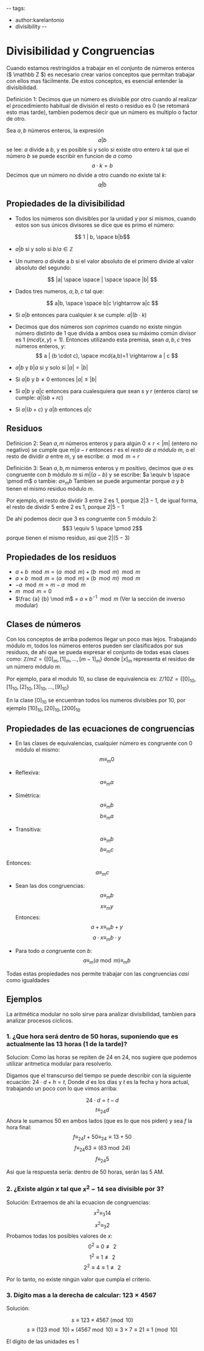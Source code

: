 --
tags:
  - author:karelantonio
  - divisibility
--
# Divisibilidad y Congruencias

Cuando estamos restringidos a trabajar en el conjunto de números enteros ($ \mathbb Z $) es necesario crear varios conceptos que permitan trabajar con ellos mas fácilmente. De estos conceptos, es esencial entender la divisibilidad.

Definición 1: Decimos que un número es divisible por otro cuando al realizar el procedimiento habitual de división el resto o residuo es 0 (se retomará esto mas tarde), tambien podemos decir que un número es multiplo o factor de otro.

Sea $a,b$ números enteros, la expresión $$a | b$$ se lee: $a$ divide a $b$, y es posible si y solo si existe otro entero $k$ tal que el número $b$ se puede escribir en funcion de $a$ como $$a\cdot k=b$$ Decimos que un número no divide a otro cuando no existe tal $k$: $$a \not |b$$

## Propiedades de la divisibilidad

* Todos los números son divisibles por la unidad y por sí mismos, cuando estos son sus únicos divisores se dice que es primo el número:

$$ 1 | b, \space b|b$$

* $a|b$ si y solo si $b/a \in \mathbb Z$

* Un numero $a$ divide a $b$ si el valor absoluto de el primero divide al valor absoluto del segundo:

$$ |a| \space \space | \space \space |b| $$

* Dados tres numeros, $a,b,c$ tal que:

$$ a|b, \space \space b|c \rightarrow a|c $$

* Si $a|b$ entonces para cualquier $k$ se cumple: $a|(b\cdot k)$

* Decimos que dos números son *coprimos* cuando no existe ningún número distinto de $1$ que divida a ambos osea su máximo común divisor es 1 ($mcd(x,y)=1$). Entonces utilizando esta premisa, sean $a,b,c$ tres números enteros, y:
$$ a | (b \cdot c), \space mcd(a,b)=1 \rightarrow a | c $$

* $a|b$ y $b|a$ si y solo si $|a| = |b|$

* Si $a|b$ y $b\not=0$ entonces $|a| \le |b|$

* Si $a|b$ y $a|c$ entonces para cualesquiera que sean $s$ y $r$ (enteros claro) se cumple: $a | (sb + rc)$

* Si $a|(b+c)$ y $a|b$ entonces $a|c$

## Residuos

Definicion 2: Sean $a,m$ números enteros y para algún $0 \le r < |m|$ (entero no negativo) se cumple que $m | a-r$ entonces $r$ es el *resto de $a$ módulo $m$*, o el resto de dividir $a$ entre $m$, y se escribe: $a \mod m = r$

Definición 3: Sean $a,b,m$ números enteros y $m$ positivo, decimos que $a$ es congruente con $b$ módulo $m$ si $m | (a-b)$ y se escribe: $a \equiv b \space \pmod m$ o tambie: $a \equiv_m b$ Tambien se puede argumentar porque $a$ y $b$ tienen el mismo residuo módulo $m$.

Por ejemplo, el resto de dividir $3$ entre $2$ es $1$, porque $2 | 3-1$, de igual forma, el resto de dividir $5$ entre $2$ es $1$, porque $2 | 5-1$

De ahí podemos decir que $3$ es congruente con $5$ módulo $2$: $$3 \equiv 5 \space \pmod 2$$ porque tienen el mismo residuo, asi que $2|(5-3)$

## Propiedades de los residuos

* $a+b \mod m = (a \mod m) + (b \mod m) \mod m$
* $a\times b \mod m = (a \mod m) \times (b \mod m) \mod m$
* $-a \mod m = m-a \mod m$
* $m \mod m = 0$
* $\frac {a} {b} \mod m$ = $a \times b^{-1} \mod m$ (Ver la sección de inverso modular)

## Clases de números

Con los conceptos de arriba podemos llegar un poco mas lejos. Trabajando módulo $m$, todos los números enteros pueden ser clasificados por sus residuos, de ahi que se pueda expresar el conjunto de todas esas clases como: $\mathbb Z / m \mathbb Z = \{ [0]_m , [1]_m, ..., [m-1]_m \}$ donde $[x]_m$ representa el residuo de un número módulo $m$.

Por ejemplo, para el modulo $10$, su clase de equivalencia es: $\mathbb Z / 10 \mathbb Z = \{[0]_{10}, [1]_{10}, [2]_{10}, [3]_{10},..., [9]_{10} \}$

En la clase $[0]_{10}$ se encuentran todos los numeros divisibles por $10$, por ejemplo $[10]_{10}, [20]_{10}, [200]_{10}$

## Propiedades de las ecuaciones de congruencias

* En las clases de equivalencias, cualquier número es congruente con $0$ módulo el mismo: $$ m \equiv_m 0$$

* Reflexiva: $$a \equiv_m a$$

* Simétrica: $$a\equiv_m b$$ $$ b\equiv_m a$$

* Transitiva: $$a \equiv_m b$$ $$b \equiv_m c$$

Entonces: $$a \equiv_m c$$

* Sean las dos congruencias: $$a \equiv_m b$$ $$x \equiv _m y$$ Entonces: $$ a+x \equiv_m b+y$$ $$ a\cdot x \equiv_m b\cdot y$$

* Para todo $a$ congruente con $b$: $$ a \equiv_m (a \bmod m) \equiv_m b $$

Todas estas propiedades nos permite trabajar con las congruencias *casi* como igualdades

## Ejemplos

La aritmética modular no solo sirve para analizar divisibilidad, tambien para analizar procesos cíclicos.

### 1. ¿Que hora será dentro de $50$ horas, suponiendo que es actualmente las $13$ horas ($1$ de la tarde)?

Solucion: Como las horas se repiten de $24$ en $24$, nos sugiere que podemos utilizar aritmetica modular para resolverlo.

Digamos que el transcurso del tiempo se puede describir con la siguiente ecuación: $24\cdot d + h = t$, Donde $d$ es los días y $t$ es la fecha y hora actual, trabajando un poco con lo que vimos arriba:

$$ 24\cdot d = t-d$$
$$ t \equiv_{24} d $$
Ahora le sumamos $50$ en ambos lados (que es lo que nos piden) y sea $f$ la hora final:
$$ f \equiv_{24} t+50 \equiv_{24} \equiv 13+50$$
$$ f \equiv_{24} 63 \equiv (63\bmod 24)$$
$$ f \equiv_{24}5 $$

Asi que la respuesta sería: dentro de 50 horas, serán las 5 AM.

### 2. ¿Existe algún $x$ tal que $x^2-14$ sea divisible por 3?

Solución: Extraemos de ahi la ecuacion de congruencias:
$$ x^2 \equiv _3 14 $$
$$ x^2 \equiv _3 2 $$
Probamos todas los posibles valores de $x$:
$$ 0^2 \equiv 0 \not \equiv 2 $$
$$ 1^2 \equiv 1 \not \equiv 2 $$
$$ 2^2 \equiv 4 \equiv 1 \not \equiv 2 $$

Por lo tanto, no existe ningún valor que cumpla el criterio.

### 3. Dígito mas a la derecha de calcular: $123\times 4567$

Solución:

$$ s \equiv 123 \times 4567 \pmod {10}$$
$$ s \equiv (123 \bmod 10) \times (4567 \bmod 10) \equiv 3\times 7 \equiv 21 \equiv 1 \pmod {10} $$

El dígito de las unidades es $1$